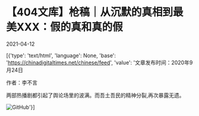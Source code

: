 # 【404文库】枪稿｜从沉默的真相到最美XXX：假的真和真的假

2021-04-12

[{'type': 'text/html', 'language': None, 'base': 'https://chinadigitaltimes.net/chinese/feed', 'value': '文章发布时间：2020年9月24日 

作者：李不言

 两部热播剧都引起了舆论场里的波满。而吾土吾民的精神分裂,再次暴露无遗。 

![GitHub](https://chinadigitaltimes.net/chinese/files/2021/04/image-1618240790820.png)'}]